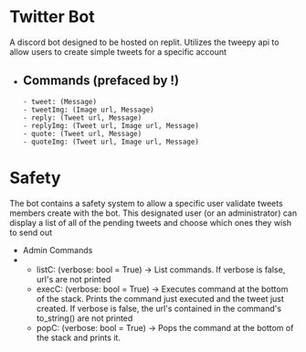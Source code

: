 # Twitter Bot

A discord bot designed to be hosted on replit. Utilizes the tweepy api to allow users to create simple tweets for a specific account

- Commands (prefaced by !)
  -
      - tweet: (Message) 
      - tweetImg: (Image url, Message) 
      - reply: (Tweet url, Message) 
      - replyImg: (Tweet url, Image url, Message) 
      - quote: (Tweet url, Message) 
      - quoteImg: (Tweet url, Image url, Message) 
      
 # Safety
 
 The bot contains a safety system to allow a specific user validate tweets members create with the bot. This designated user (or an administrator) can    display a list of all of the pending tweets and choose which ones they wish to send out
 
 - Admin Commands
  -
      - listC: (verbose: bool = True) -> List commands. If verbose is false, url's are not printed
      - execC: (verbose: bool = True) -> Executes command at the bottom of the stack. Prints the command just executed and the tweet just created. If verbose is false, the url's contained in the command's to_string() are not printed
      - popC: (verbose: bool = True) -> Pops the command at the bottom of the stack and prints it. 



